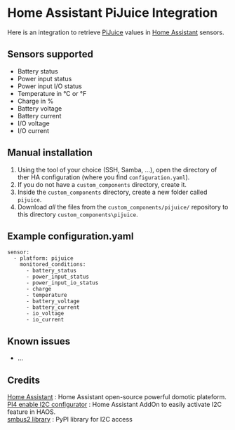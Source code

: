# Home Assistant PiJuice Integration

Here is an integration to retrieve [PiJuice](https://github.com/PiSupply/PiJuice) values in [Home Assistant](https://home-assistant.io) sensors.

## Sensors supported
* Battery status
* Power input status
* Power input I/O status
* Temperature in °C or °F
* Charge in %
* Battery voltage
* Battery current
* I/O voltage
* I/O current

## Manual installation

1. Using the tool of your choice (SSH, Samba, ...), open the directory of ther HA configuration (where you find `configuration.yaml`).
2. If you do not have a `custom_components` directory, create it.
3. Inside the `custom_components` directory, create a new folder called `pijuice`.
4. Download _all_ the files from the `custom_components/pijuice/` repository to this directory `custom_components\pijuice`.

## Example configuration.yaml

```
sensor:
  - platform: pijuice
    monitored_conditions:
      - battery_status
      - power_input_status
      - power_input_io_status
      - charge
      - temperature
      - battery_voltage
      - battery_current
      - io_voltage
      - io_current
```

## Known issues
* ...


## Credits
[Home Assistant](https://github.com/home-assistant) : Home Assistant open-source powerful domotic plateform.<br>
[PI4 enable I2C configurator](https://github.com/adamoutler/HassOSConfigurator) : Home Assistant AddOn to easily activate I2C feature in HAOS.<br>
[smbus2 library](https://pypi.org/project/smbus2) : PyPI library for I2C access

